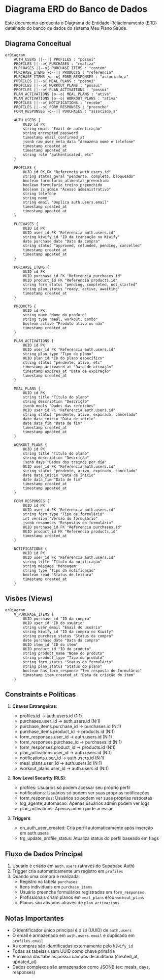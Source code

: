 # Diagrama ERD do Banco de Dados

Este documento apresenta o Diagrama de Entidade-Relacionamento (ERD) detalhado do banco de dados do sistema Meu Plano Saúde.

## Diagrama Conceitual

```mermaid
erDiagram
    AUTH_USERS ||--|| PROFILES : "possui"
    PROFILES ||--o{ PURCHASES : "realiza"
    PURCHASES ||--o{ PURCHASE_ITEMS : "contém"
    PURCHASE_ITEMS }o--|| PRODUCTS : "referencia"
    PURCHASE_ITEMS }o--o{ FORM_RESPONSES : "associado_a"
    PROFILES ||--o{ MEAL_PLANS : "possui"
    PROFILES ||--o{ WORKOUT_PLANS : "possui"
    PROFILES ||--o{ PLAN_ACTIVATIONS : "possui"
    PLAN_ACTIVATIONS |o--o| MEAL_PLANS : "ativa"
    PLAN_ACTIVATIONS |o--o| WORKOUT_PLANS : "ativa"
    PROFILES ||--o{ NOTIFICATIONS : "recebe"
    PROFILES ||--o{ FORM_RESPONSES : "preenche"
    FORM_RESPONSES }o--|| PURCHASES : "associado_a"

    AUTH_USERS {
        UUID id PK
        string email "Email de autenticação"
        string encrypted_password
        timestamp email_confirmed_at
        jsonb raw_user_meta_data "Armazena nome e telefone"
        timestamp created_at
        timestamp updated_at
        string role "authenticated, etc"
    }

    PROFILES {
        UUID id PK,FK "Referencia auth.users.id"
        string status_geral "pendente, completo, bloqueado"
        boolean formulario_alimentar_preenchido
        boolean formulario_treino_preenchido
        boolean is_admin "Acesso administrativo"
        string telefone
        string nome
        string email "Duplica auth.users.email"
        timestamp created_at
        timestamp updated_at
    }

    PURCHASES {
        UUID id PK
        UUID user_id FK "Referencia auth.users.id"
        string kiwify_id "ID da transação no Kiwify"
        date purchase_date "Data da compra"
        string status "approved, refunded, pending, cancelled"
        timestamp created_at
        timestamp updated_at
    }

    PURCHASE_ITEMS {
        UUID id PK
        UUID purchase_id FK "Referencia purchases.id"
        UUID product_id FK "Referencia products.id"
        string form_status "pending, completed, not_started"
        string plan_status "ready, active, awaiting"
        timestamp created_at
    }

    PRODUCTS {
        UUID id PK
        string name "Nome do produto"
        string type "meal, workout, combo"
        boolean active "Produto ativo ou não"
        timestamp created_at
    }

    PLAN_ACTIVATIONS {
        UUID id PK
        UUID user_id FK "Referencia auth.users.id"
        string plan_type "Tipo de plano"
        UUID plan_id "ID do plano específico"
        string status "pendente, ativo, etc"
        timestamp activated_at "Data de ativação"
        timestamp expires_at "Data de expiração"
        timestamp created_at
    }

    MEAL_PLANS {
        UUID id PK
        string title "Título do plano"
        string description "Descrição"
        jsonb meals "Dados das refeições"
        UUID user_id FK "Referencia auth.users.id"
        string status "pendente, ativo, expirado, cancelado"
        date data_inicio "Data de início"
        date data_fim "Data de fim"
        timestamp created_at
        timestamp updated_at
    }

    WORKOUT_PLANS {
        UUID id PK
        string title "Título do plano"
        string description "Descrição"
        jsonb days "Dados dos treinos por dia"
        UUID user_id FK "Referencia auth.users.id"
        string status "pendente, ativo, expirado, cancelado"
        date data_inicio "Data de início"
        date data_fim "Data de fim"
        timestamp created_at
        timestamp updated_at
    }

    FORM_RESPONSES {
        UUID id PK
        UUID user_id FK "Referencia auth.users.id"
        string form_type "Tipo de formulário"
        int version "Versão do formulário"
        jsonb responses "Respostas do formulário"
        UUID purchase_id FK "Referencia purchases.id"
        UUID product_id FK "Referencia products.id"
        timestamp created_at
    }

    NOTIFICATIONS {
        UUID id PK
        UUID user_id FK "Referencia auth.users.id"
        string title "Título da notificação"
        string message "Mensagem"
        string type "Tipo da notificação"
        boolean read "Status de leitura"
        timestamp created_at
    }
```

## Visões (Views)

```mermaid
erDiagram
    V_PURCHASE_ITEMS {
        UUID purchase_id "ID da compra"
        UUID user_id "ID do usuário"
        string user_email "Email do usuário"
        string kiwify_id "ID da compra no Kiwify"
        string purchase_status "Status da compra"
        date purchase_date "Data da compra"
        UUID item_id "ID do item"
        UUID product_id "ID do produto"
        string product_name "Nome do produto"
        string product_type "Tipo do produto"
        string form_status "Status do formulário"
        string plan_status "Status do plano"
        boolean has_form_response "Tem resposta do formulário"
        timestamp item_created_at "Data de criação do item"
    }
```

## Constraints e Políticas

1. **Chaves Estrangeiras**:
   - profiles.id → auth.users.id (1:1)
   - purchases.user_id → auth.users.id (N:1)
   - purchase_items.purchase_id → purchases.id (N:1)
   - purchase_items.product_id → products.id (N:1)
   - form_responses.user_id → auth.users.id (N:1)
   - form_responses.purchase_id → purchases.id (N:1)
   - form_responses.product_id → products.id (N:1)
   - plan_activations.user_id → auth.users.id (N:1)
   - notifications.user_id → auth.users.id (N:1)
   - meal_plans.user_id → auth.users.id (N:1)
   - workout_plans.user_id → auth.users.id (N:1)

2. **Row Level Security (RLS)**:
   - profiles: Usuários só podem acessar seu próprio perfil
   - notifications: Usuários só podem ver suas próprias notificações
   - form_responses: Usuários só podem ver suas próprias respostas
   - log_agente_automacao: Apenas usuários admin podem ver logs
   - plan_activations: Apenas admin pode acessar

3. **Triggers**:
   - on_auth_user_created: Cria perfil automaticamente após inserção em auth.users
   - trg_update_profile_status: Atualiza status do perfil baseado em flags

## Fluxo de Dados Principal

1. Usuário é criado em `auth.users` (através do Supabase Auth)
2. Trigger cria automaticamente um registro em `profiles`
3. Quando uma compra é realizada:
   - Registro na tabela `purchases`
   - Itens individuais em `purchase_items`
   - Usuário preenche formulários registrados em `form_responses`
   - Profissionais criam planos em `meal_plans` e/ou `workout_plans`
   - Planos são ativados através de `plan_activations`

## Notas Importantes

- O identificador único principal é o `id` (UUID) de `auth.users`
- O email é armazenado em `auth.users.email` e duplicado em `profiles.email`
- As compras são identificadas externamente pelo `kiwify_id`
- Todas as tabelas usam UUID como chave primária
- A maioria das tabelas possui campos de auditoria (created_at, updated_at)
- Dados complexos são armazenados como JSONB (ex: meals, days, responses) 